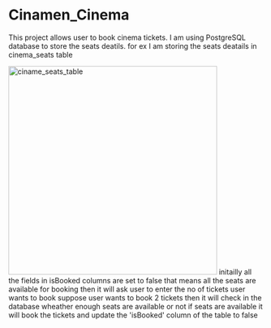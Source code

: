 # Cinamen_Cinema
This project allows user to book cinema tickets.
I am using PostgreSQL database to store the seats deatils. 
for ex I am storing the seats deatails in cinema_seats table 

 <img width="411" alt="ciname_seats_table" src="https://user-images.githubusercontent.com/81958036/177893759-85f20a7a-b051-4a69-b88c-a796c4adb354.PNG">
 initailly all the fields in isBooked columns are set to false that means all the seats are available for booking 
 then it will ask user to enter the no of tickets user wants to book
 suppose user wants to book 2 tickets then it will check in the database wheather enough seats are available or not if seats are available it will book the tickets and update the
 'isBooked' column of the table to false
